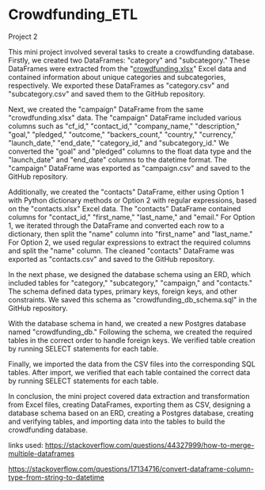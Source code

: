 # Crowdfunding_ETL
Project 2

This mini project involved several tasks to create a crowdfunding database. Firstly, we created two DataFrames: "category" and "subcategory." These DataFrames were extracted from the "[crowdfunding.xlsx](https://github.com/aliciahlavac/Crowdfunding_ETL/blob/main/Resources/crowdfunding.xlsx)" Excel data and contained information about unique categories and subcategories, respectively. We exported these DataFrames as "category.csv" and "subcategory.csv" and saved them to the GitHub repository.

Next, we created the "campaign" DataFrame from the same "crowdfunding.xlsx" data. The "campaign" DataFrame included various columns such as "cf_id," "contact_id," "company_name," "description," "goal," "pledged," "outcome," "backers_count," "country," "currency," "launch_date," "end_date," "category_id," and "subcategory_id." We converted the "goal" and "pledged" columns to the float data type and the "launch_date" and "end_date" columns to the datetime format. The "campaign" DataFrame was exported as "campaign.csv" and saved to the GitHub repository.

Additionally, we created the "contacts" DataFrame, either using Option 1 with Python dictionary methods or Option 2 with regular expressions, based on the "contacts.xlsx" Excel data. The "contacts" DataFrame contained columns for "contact_id," "first_name," "last_name," and "email." For Option 1, we iterated through the DataFrame and converted each row to a dictionary, then split the "name" column into "first_name" and "last_name." For Option 2, we used regular expressions to extract the required columns and split the "name" column. The cleaned "contacts" DataFrame was exported as "contacts.csv" and saved to the GitHub repository.

In the next phase, we designed the database schema using an ERD, which included tables for "category," "subcategory," "campaign," and "contacts." The schema defined data types, primary keys, foreign keys, and other constraints. We saved this schema as "crowdfunding_db_schema.sql" in the GitHub repository.

With the database schema in hand, we created a new Postgres database named "crowdfunding_db." Following the schema, we created the required tables in the correct order to handle foreign keys. We verified table creation by running SELECT statements for each table.

Finally, we imported the data from the CSV files into the corresponding SQL tables. After import, we verified that each table contained the correct data by running SELECT statements for each table.

In conclusion, the mini project covered data extraction and transformation from Excel files, creating DataFrames, exporting them as CSV, designing a database schema based on an ERD, creating a Postgres database, creating and verifying tables, and importing data into the tables to build the crowdfunding database.

links used:
https://stackoverflow.com/questions/44327999/how-to-merge-multiple-dataframes

https://stackoverflow.com/questions/17134716/convert-dataframe-column-type-from-string-to-datetime


